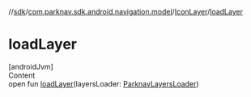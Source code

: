 //[sdk](../../../index.md)/[com.parknav.sdk.android.navigation.model](../index.md)/[IconLayer](index.md)/[loadLayer](load-layer.md)



# loadLayer  
[androidJvm]  
Content  
open fun [loadLayer](load-layer.md)(layersLoader: [ParknavLayersLoader](../../com.parknav.sdk.android.navigation/-parknav-layers-loader/index.md))  



